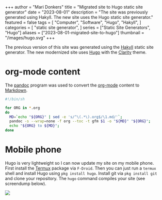 +++
author = "Mari Donkers"
title = "Migrated site to Hugo static site generator"
date = "2023-08-01"
description = "The site was previously generated using Hakyll. The new site uses the Hugo static site generator."
featured = false
tags = [
    "Computer",
    "Software",
    "Hugo",
    "Hakyll",
]
categories = [
    "static site generator",
]
series = ["Static Site Generators", "Hugo"]
aliases = ["2023-08-01-migrated-site-to-hugo"]
thumbnail = "/images/hugo.svg"
+++

The previous version of this site was generated using the [Hakyll](https://jaspervdj.be/hakyll/) static site generator. The new modernized site uses [Hugo](https://gohugo.io/) with the [Clarity](https://themes.gohugo.io/themes/hugo-clarity/) theme.
<!--more-->

# org-mode content
The [pandoc](https://pandoc.org/) program was used to convert the [org-mode](https://orgmode.org/) content to [Markdown](https://daringfireball.net/projects/markdown/).

```bash
#!/bin/sh

for ORG in *.org
do
  MD=`echo "${ORG}" | sed -e 's/^\(.*\).org$/\1.md/'`;
  pandoc -s --wrap=none -f org --toc -t gfm $1 -o "${MD}" "${ORG}";
  echo "${ORG} to ${MD}";
done
```

# Mobile phone

Hugo is very lightweight so I can now update my site on my mobile phone. First install the [Termux](https://f-droid.org/en/packages/com.termux/) package via `F-Droid`. Then you can just run a `termux` shell and install Hugo using `pkg install hugo`. Install git via `pkg install git` and clone your repository. The `hugo` command compiles your site (see screendump below).

![](/images/HugoAndroidTermux.png)

